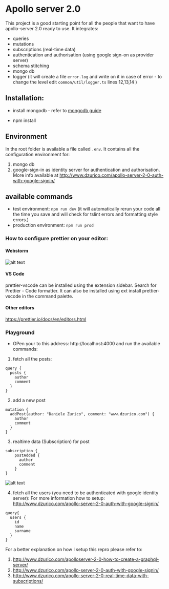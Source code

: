 # Apollo server 2.0 
This project is a good starting point for all the people that want to have apollo-server 2.0 ready to use.
It integrates:
- queries
- mutations
- subscriptions (real-time data)
- authentication and authorisation (using google sign-on as provider server)
- schema stitching
- mongo db
- logger (it will create a file `error.log` and write on it in case of error - to change the level edit  `common/util/logger.ts` lines 12,13,14 )

## Installation:

- install mongodb - refer to  [mongodb guide](https://treehouse.github.io/installation-guides/mac/mongo-mac.html)

- npm install

## Environment
In the root folder is available a file called `.env`. It contains all the configuration environment for:
1. mongo db
2. google-sign-in as identity server for authentication and authorisation. More info available at http://www.dzurico.com/apollo-server-2-0-auth-with-google-signin/ 

## available commands
- test environment: `npm run dev` 
(it will automatically rerun your code all the time you save and will check for tslint errors and formatting style errors.)
- production environment: `npm run prod`
### 

### How to configure prettier on your editor:

#### Webstorm
![alt text](https://github.com/daniele-zurico/apollo2-subscriptions-how-to/blob/master/webstorm-prettier.jpg)
#### VS Code
prettier-vscode can be installed using the extension sidebar. Search for Prettier - Code formatter. It can also be installed using ext install prettier-vscode in the command palette.
#### Other editors
https://prettier.io/docs/en/editors.html


### Playground
- OPen your to this address: http://localhost:4000 and run the available commands:

1. fetch all the posts:
```
query {
  posts {
    author
    comment
  }
}
```
2. add a new post
```
mutation {
  addPost(author: "Daniele Zurico", comment: "www.dzurico.com") {
    author
    comment
  }
}
```

3. realtime data (Subscription) for post

```
subscription {
    postAdded {
      author
      comment
    }
}
```
![alt text](https://github.com/daniele-zurico/apollo2-subscriptions-how-to/blob/master/subscription.gif)

4. fetch all the users (you need to be authenticated with google identity server):
For more information how to setup: http://www.dzurico.com/apollo-server-2-0-auth-with-google-signin/
```
query{
  users {
    id
    name
    surname
  }
}
```

For a better explanation on how I setup this repro please refer to:
1. http://www.dzurico.com/apolloserver-2-0-how-to-create-a-graphql-server/
2. http://www.dzurico.com/apollo-server-2-0-auth-with-google-signin/
3. http://www.dzurico.com/apollo-server-2-0-real-time-data-with-subscriptions/



